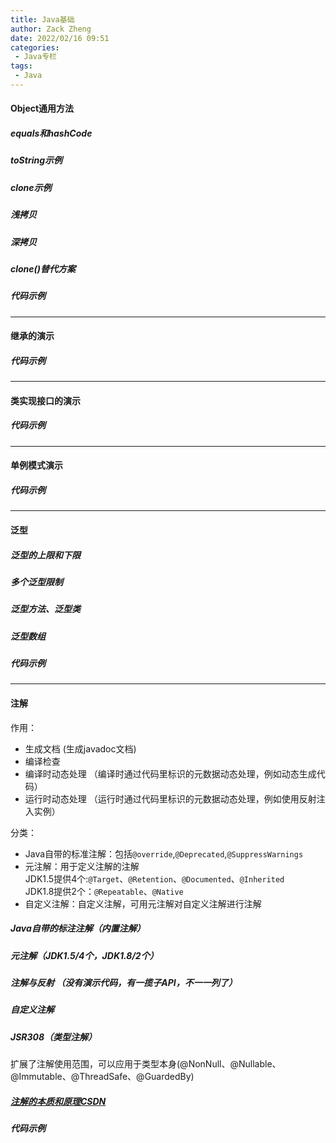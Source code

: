 ```yaml
---
title: Java基础
author: Zack Zheng
date: 2022/02/16 09:51
categories:
 - Java专栏
tags:
 - Java
---
```


#### Object通用方法
##### equals和hashCode
##### toString示例
##### clone示例
##### 浅拷贝
##### 深拷贝
##### clone()替代方案
##### 代码示例

<Suspense>
  <my-codes repo="o-bricks" path="src/example/ObjectCommonMethod.java" lang="java" lazy/>
</Suspense>

--------------------------------------

#### 继承的演示
##### 代码示例

<Suspense>
  <my-codes repo="o-bricks" path="demoCodes/javaCodes/practice/src/example/annotations/userDefined.java" lang="java" lazy/>
</Suspense>


--------------------------------------

#### 类实现接口的演示
##### 代码示例

<Suspense>
  <my-codes repo="o-bricks" path="demoCodes/javaCodes/practice/src/example/InterfaceImplementExample.java" lang="java" lazy/>
</Suspense>

--------------------------------------

#### 单例模式演示
##### 代码示例

<Suspense>
  <my-codes repo="o-bricks" path="demoCodes/javaCodes/practice/src/example/singleCase.java" lang="java" lazy/>
</Suspense>

--------------------------------------

#### 泛型
##### 泛型的上限和下限
##### 多个泛型限制
##### 泛型方法、泛型类
##### 泛型数组

##### 代码示例

<Suspense>
  <my-codes repo="o-bricks" path="demoCodes/javaCodes/practice/src/example/generics/GenericsRange.java" lang="java" lazy/>
</Suspense>

<Suspense>
  <my-codes repo="o-bricks" path="demoCodes/javaCodes/practice/src/example/generics/GenericsDemo.java" lang="java" lazy/>
</Suspense>

<Suspense>
  <my-codes repo="o-bricks" path="demoCodes/javaCodes/practice/src/example/generics/GenericsArray.java" lang="java" lazy/>
</Suspense>

--------------------------------------

#### 注解

作用：      
+ 生成文档 (生成javadoc文档)        
+ 编译检查          
+ 编译时动态处理 （编译时通过代码里标识的元数据动态处理，例如动态生成代码）         
+ 运行时动态处理 （运行时通过代码里标识的元数据动态处理，例如使用反射注入实例）          

分类：    
+ Java自带的标准注解：包括`@override`,`@Deprecated`,`@SuppressWarnings`     
+ 元注解：用于定义注解的注解    
JDK1.5提供4个:`@Target`、`@Retention`、`@Documented`、`@Inherited`      
JDK1.8提供2个：`@Repeatable`、`@Native`   
+ 自定义注解：自定义注解，可用元注解对自定义注解进行注解      

##### Java自带的标注注解（内置注解）
##### 元注解（JDK1.5/4个，JDK1.8/2个）
##### 注解与反射 （没有演示代码，有一揽子API，不一一列了）
##### 自定义注解
##### JSR308（类型注解）
扩展了注解使用范围，可以应用于类型本身(@NonNull、@Nullable、@Immutable、@ThreadSafe、@GuardedBy)
##### [注解的本质和原理CSDN](https://blog.csdn.net/qq_20009015/article/details/106038023)


##### 代码示例

<Suspense>
  <my-codes repo="o-bricks" path="demoCodes/javaCodes/practice/src/example/annotations/demo.java" lang="java" lazy/>
</Suspense>

<Suspense>
  <my-codes repo="o-bricks" path="demoCodes/javaCodes/practice/src/example/annotations/metaAnnotation.java" lang="java" lazy/>
</Suspense>

<Suspense>
  <my-codes repo="o-bricks" path="demoCodes/javaCodes/practice/src/example/annotations/userDefined.java" lang="java" lazy/>
</Suspense>
